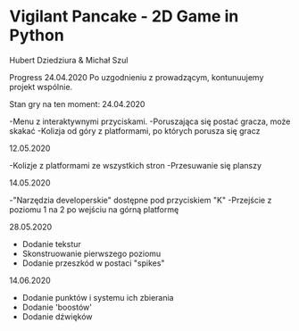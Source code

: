 # Vigilant Pancake - 2D Game in Python
Hubert Dziedziura & Michał Szul


Progress 24.04.2020
Po uzgodnieniu z prowadzącym, kontunuujemy projekt wspólnie. 

Stan gry na ten moment:
 24.04.2020 
 
-Menu z interaktywnymi przyciskami.
-Poruszająca się postać gracza, może skakać
-Kolizja od góry z platformami, po których porusza się gracz

 12.05.2020 
 
-Kolizje z platformami ze wszystkich stron
-Przesuwanie się planszy

 14.05.2020 
 
-"Narzędzia developerskie" dostępne pod przyciskiem "K"
-Przejście z poziomu 1 na 2 po wejściu na górną platformę

 28.05.2020 
 
- Dodanie tekstur
- Skonstruowanie pierwszego poziomu
- Dodanie przeszkód w postaci "spikes"


14.06.2020

- Dodanie punktów i systemu ich zbierania
- Dodanie 'boostów'
- Dodanie dźwięków
